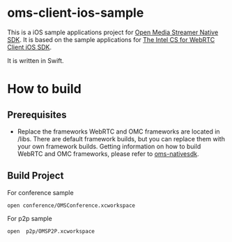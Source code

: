 # oms-client-ios-sample

This is a iOS sample applications project for [Open Media Streamer Native SDK](https://github.com/open-media-streamer/oms-client-native). It is based on the sample applications for [The Intel CS for WebRTC Client iOS SDK](https://software.intel.com/sites/products/documentation/webrtc/ios/index.html).

It is written in Swift.

# How to build
## Prerequisites
* Replace the frameworks
WebRTC and OMC frameworks are located in /libs. There are default framework builds, but you can replace them with your own framework builds. Getting information on how to build WebRTC and OMC frameworks, please refer to [oms-nativesdk](https://github.com/open-media-streamer/oms-client-native).

## Build Project
For conference sample
```
open conference/OMSConference.xcworkspace
```

For p2p sample
```
open  p2p/OMSP2P.xcworkspace
```
